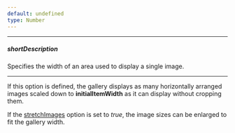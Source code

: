 ```yaml
---
default: undefined
type: Number
---
```

---
##### shortDescription
Specifies the width of an area used to display a single image.

---
If this option is defined, the gallery displays as many horizontally arranged images scaled down to **initialItemWidth** as it can display without cropping them.

If the [stretchImages](/api-reference/10%20UI%20Widgets/dxGallery/1%20Configuration/stretchImages.md '{basewidgetpath}/Configuration/#stretchImages') option is set to *true*, the image sizes can be enlarged to fit the gallery width.